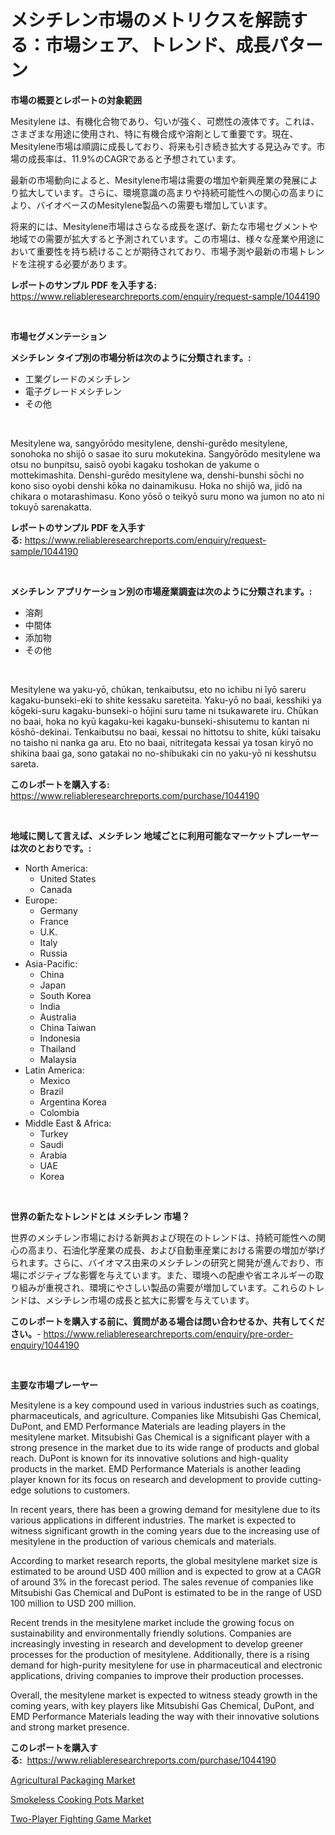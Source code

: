 <p><h1>メシチレン市場のメトリクスを解読する：市場シェア、トレンド、成長パターン</h1></p><p><strong>市場の概要とレポートの対象範囲</strong></p>
<p><p>Mesitylene は、有機化合物であり、匂いが強く、可燃性の液体です。これは、さまざまな用途に使用され、特に有機合成や溶剤として重要です。現在、Mesitylene市場は順調に成長しており、将来も引き続き拡大する見込みです。市場の成長率は、11.9%のCAGRであると予想されています。</p><p>最新の市場動向によると、Mesitylene市場は需要の増加や新興産業の発展により拡大しています。さらに、環境意識の高まりや持続可能性への関心の高まりにより、バイオベースのMesitylene製品への需要も増加しています。</p><p>将来的には、Mesitylene市場はさらなる成長を遂げ、新たな市場セグメントや地域での需要が拡大すると予測されています。この市場は、様々な産業や用途において重要性を持ち続けることが期待されており、市場予測や最新の市場トレンドを注視する必要があります。</p></p>
<p><strong>レポートのサンプル PDF を入手する:</strong> <a href="https://www.reliableresearchreports.com/enquiry/request-sample/1044190">https://www.reliableresearchreports.com/enquiry/request-sample/1044190</a></p>
<p>&nbsp;</p>
<p><strong>市場セグメンテーション</strong></p>
<p><strong>メシチレン タイプ別の市場分析は次のように分類されます。:</strong></p>
<p><ul><li>工業グレードのメシチレン</li><li>電子グレードメシチレン</li><li>その他</li></ul></p>
<p>&nbsp;</p>
<p><p>Mesitylene wa, sangyōrōdo mesitylene, denshi-gurēdo mesitylene, sonohoka no shijō o sasae ito suru mokutekina. Sangyōrōdo mesitylene wa otsu no bunpitsu, saisō oyobi kagaku toshokan de yakume o mottekimashita. Denshi-gurēdo mesitylene wa, denshi-bunshi sōchi no kono siso oyobi denshi kōka no dainamikusu. Hoka no shijō wa, jidō na chikara o motarashimasu. Kono yōsō o teikyō suru mono wa jumon no ato ni tokuyō sarenakatta.</p></p>
<p><strong>レポートのサンプル PDF を入手する:</strong>&nbsp;<a href="https://www.reliableresearchreports.com/enquiry/request-sample/1044190">https://www.reliableresearchreports.com/enquiry/request-sample/1044190</a></p>
<p>&nbsp;</p>
<p><strong> メシチレン アプリケーション別の市場産業調査は次のように分類されます。:</strong></p>
<p><ul><li>溶剤</li><li>中間体</li><li>添加物</li><li>その他</li></ul></p>
<p>&nbsp;</p>
<p><p>Mesitylene wa yaku-yō, chūkan, tenkaibutsu, eto no ichibu ni ǐyō sareru kagaku-bunseki-eki to shite kessaku sareteita. Yaku-yō no baai, kesshiki ya kōgeki-suru kagaku-bunseki-o hōjini suru tame ni tsukawarete iru. Chūkan no baai, hoka no kyū kagaku-kei kagaku-bunseki-shisutemu to kantan ni kōshō-dekinai. Tenkaibutsu no baai, kessai no hittotsu to shite, kūki taisaku no taisho ni nanka ga aru. Eto no baai, nitritegata kessai ya tosan kiryō no shikina baai ga, sono gatakai no no-shibukaki cin no yaku-yō ni kesshutsu sareta.</p></p>
<p><strong>このレポートを購入する:</strong>&nbsp; <a href="https://www.reliableresearchreports.com/purchase/1044190">https://www.reliableresearchreports.com/purchase/1044190</a></p>
<p>&nbsp;</p>
<p><strong>地域に関して言えば、メシチレン 地域ごとに利用可能なマーケットプレーヤーは次のとおりです。:</strong></p>
<p><ul>
    <li>
        North America:
        <ul>
            <li>United States</li>
            <li>Canada</li>
        </ul>
    </li>
    <li>
        Europe:
        <ul>
            <li>Germany</li>
            <li>France</li>
            <li>U.K.</li>
            <li>Italy</li>
            <li>Russia</li>
        </ul>
    </li>
    <li>
        Asia-Pacific:
        <ul>
            <li>China</li>
            <li>Japan</li>
            <li>South Korea</li>
            <li>India</li>
            <li>Australia</li>
            <li>China Taiwan</li>
            <li>Indonesia</li>
            <li>Thailand</li>
            <li>Malaysia</li>
        </ul>
    </li>
    <li>
        Latin America:
        <ul>
            <li>Mexico</li>
            <li>Brazil</li>
            <li>Argentina Korea</li>
            <li>Colombia</li>
        </ul>
    </li>
    <li>
        Middle East & Africa:
        <ul>
            <li>Turkey</li>
            <li>Saudi</li>
            <li>Arabia</li>
            <li>UAE</li>
            <li>Korea</li>
        </ul>
    </li>
    </ul></p>
<p>&nbsp;</p>
<p><strong>世界の新たなトレンドとは メシチレン 市場？</strong></p>
<p><p>世界のメシチレン市場における新興および現在のトレンドは、持続可能性への関心の高まり、石油化学産業の成長、および自動車産業における需要の増加が挙げられます。さらに、バイオマス由来のメシチレンの研究と開発が進んでおり、市場にポジティブな影響を与えています。また、環境への配慮や省エネルギーの取り組みが重視され、環境にやさしい製品の需要が増加しています。これらのトレンドは、メシチレン市場の成長と拡大に影響を与えています。</p></p>
<p><strong>このレポートを購入する前に、質問がある場合は問い合わせるか、共有してください。</strong>- <a href="https://www.reliableresearchreports.com/enquiry/pre-order-enquiry/1044190">https://www.reliableresearchreports.com/enquiry/pre-order-enquiry/1044190</a></p>
<p>&nbsp;</p>
<p><strong>主要な市場プレーヤー</strong></p>
<p><p>Mesitylene is a key compound used in various industries such as coatings, pharmaceuticals, and agriculture. Companies like Mitsubishi Gas Chemical, DuPont, and EMD Performance Materials are leading players in the mesitylene market. Mitsubishi Gas Chemical is a significant player with a strong presence in the market due to its wide range of products and global reach. DuPont is known for its innovative solutions and high-quality products in the market. EMD Performance Materials is another leading player known for its focus on research and development to provide cutting-edge solutions to customers.</p><p>In recent years, there has been a growing demand for mesitylene due to its various applications in different industries. The market is expected to witness significant growth in the coming years due to the increasing use of mesitylene in the production of various chemicals and materials.</p><p>According to market research reports, the global mesitylene market size is estimated to be around USD 400 million and is expected to grow at a CAGR of around 3% in the forecast period. The sales revenue of companies like Mitsubishi Gas Chemical and DuPont is estimated to be in the range of USD 100 million to USD 200 million.</p><p>Recent trends in the mesitylene market include the growing focus on sustainability and environmentally friendly solutions. Companies are increasingly investing in research and development to develop greener processes for the production of mesitylene. Additionally, there is a rising demand for high-purity mesitylene for use in pharmaceutical and electronic applications, driving companies to improve their production processes.</p><p>Overall, the mesitylene market is expected to witness steady growth in the coming years, with key players like Mitsubishi Gas Chemical, DuPont, and EMD Performance Materials leading the way with their innovative solutions and strong market presence.</p></p>
<p><strong>このレポートを購入する:</strong>&nbsp;&nbsp;<a href="https://www.reliableresearchreports.com/purchase/1044190">https://www.reliableresearchreports.com/purchase/1044190</a></p>
<p><p><a href="https://github.com/Hazelklievgspy6vdcsmu106w/Market-Research-Report-List-1/blob/main/agricultural-packaging-market.md">Agricultural Packaging Market</a></p><p><a href="https://view.publitas.com/reportprime-1/smokeless-cooking-pots-market-furnish-information-about-market-size-market-share-market-dynamics-and-projections-spanning-from-2023-to-2030/">Smokeless Cooking Pots Market</a></p><p><a href="https://view.publitas.com/reportprime-1/insights-into-two-player-fighting-game-market-size-analysing-market-share-trends-and-growth-from-2023-to-2030/">Two-Player Fighting Game Market</a></p></p>